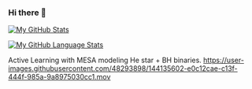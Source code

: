 ### Hi there 👋

[![My GitHub Stats](https://github-readme-stats.vercel.app/api/?username=ka-rocha&count_private=true&theme=vue&showicons=true)]()

[![My GitHub Language Stats](https://github-readme-stats.vercel.app/api/top-langs/?username=ka-rocha&langs_count=5&theme=vue)]()

<!--
**ka-rocha/ka-rocha** is a ✨ _special_ ✨ repository because its `README.md` (this file) appears on your GitHub profile.

Here are some ideas to get you started:

- 🔭 I’m currently working on ...
- 🌱 I’m currently learning ...
- 👯 I’m looking to collaborate on ...
- 🤔 I’m looking for help with ...
- 💬 Ask me about ...
- 📫 How to reach me: ...
- 😄 Pronouns: ...
- ⚡ Fun fact: ...
-->


Active Learning with MESA modeling He star + BH binaries.
https://user-images.githubusercontent.com/48293898/144135602-e0c12cae-c13f-444f-985a-9a8975030cc1.mov
